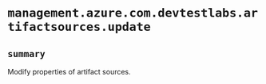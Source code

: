 # `management.azure.com.devtestlabs.artifactsources.update`

## `summary`
Modify properties of artifact sources.


